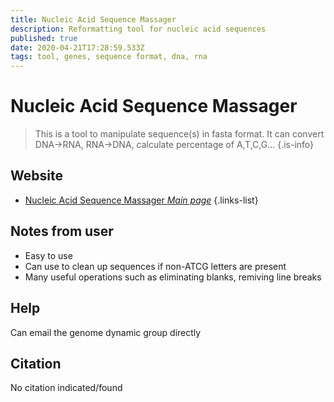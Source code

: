 ```yaml
---
title: Nucleic Acid Sequence Massager
description: Reformatting tool for nucleic acid sequences
published: true
date: 2020-04-21T17:28:59.533Z
tags: tool, genes, sequence format, dna, rna
---
```


# Nucleic Acid Sequence Massager

> This is a tool to manipulate sequence(s) in fasta format. It can convert DNA->RNA, RNA->DNA, calculate percentage of A,T,C,G...
{.is-info}

## Website

- [Nucleic Acid Sequence Massager *Main page*](https://www.cmbn.no/tonjum/seqMassager-saf.htm)
{.links-list}

## Notes from user
- Easy to use
- Can use to clean up sequences if non-ATCG letters are present
- Many useful operations such as eliminating blanks, remiving line breaks

## Help

Can email the genome dynamic group directly 

## Citation
No citation indicated/found